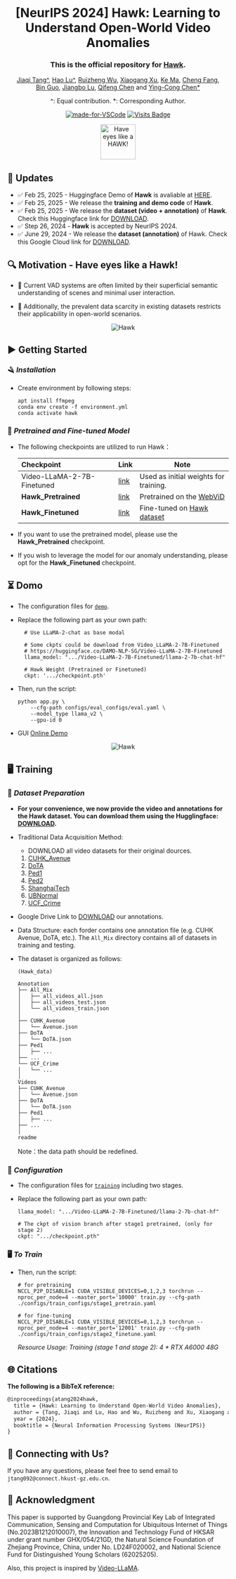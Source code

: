 <div align="center">

# [NeurIPS 2024] Hawk: Learning to Understand Open-World Video Anomalies

<div align="center">

### This is the official repository for [Hawk](https://openreview.net/pdf?id=vBKoEZ1PG3).

[Jiaqi Tang^](https://jqt.me/), [Hao Lu^](https://scholar.google.com/citations?user=OrbGCGkAAAAJ&hl=zh-TW), [Ruizheng Wu](https://scholar.google.com/citations?user=OOagpAcAAAAJ&hl=en), [Xiaogang Xu](https://xuxiaogang.com/), [Ke Ma](https://scholar.google.com.hk/citations?user=yXGNGS8AAAAJ&hl=en), [Cheng Fang](), 
\
[Bin Guo](http://www.guob.org/), [Jiangbo Lu](https://sites.google.com/site/jiangbolu), [Qifeng Chen](https://cqf.io/) and [Ying-Cong Chen*](https://www.yingcong.me/)

^: Equal contribution.
*: Corresponding Author.

[![made-for-VSCode](https://img.shields.io/badge/Made%20for-VSCode-1f425f.svg)](https://code.visualstudio.com/) [![Visits Badge](https://badges.strrl.dev/visits/jqtangust/hawk)](https://badges.strrl.dev)



<img src="figs/icon.png" alt="Have eyes like a HAWK!" width="80">
</div>
</div>


## 📢 **Updates**

- ✅ Feb 25, 2025 - Huggingface Demo of **Hawk** is avaliable at [HERE](https://huggingface.co/spaces/Jiaqi-hkust/hawk).
- ✅ Feb 25, 2025 - We release the **training and demo code** of **Hawk**.
- ✅ Feb 25, 2025 - We release the **dataset (video + annotation)** of **Hawk**. Check this Huggingface link for [DOWNLOAD](https://huggingface.co/datasets/Jiaqi-hkust/hawk).
- ✅ Step 26, 2024 - **Hawk** is accepted by NeurIPS 2024.
- ✅ June 29, 2024 - We release the **dataset (annotation)** of Hawk. Check this Google Cloud link for [DOWNLOAD](https://drive.google.com/file/d/1WCnizldWZvtS4Yg5SX7ay5C3kUQfz-Eg/view?usp=sharing).


## 🔍 **Motivation** - Have eyes like a Hawk!
- 🚩 Current VAD systems are often limited by their superficial semantic understanding of scenes and minimal user interaction. 
- 🚩 Additionally, the prevalent data scarcity in existing datasets restricts their applicability in open-world scenarios.

  <div align="center">
    <img src="figs/motivation1.png" alt="Hawk">
  </div>


## ▶️ **Getting Started**

### 🪒 *Installation*
- Create environment by following steps:
  ```
  apt install ffmpeg
  conda env create -f environment.yml
  conda activate hawk
  ```

### 🏰 *Pretrained and Fine-tuned Model*


- The following checkpoints are utilized to run Hawk：

  | Checkpoint       | Link | Note |
  |:------------------|-------------|-------------|
  | Video-LLaMA-2-7B-Finetuned | [link](https://huggingface.co/DAMO-NLP-SG/Video-LLaMA-2-7B-Finetuned/tree/main) | Used as initial weights for training.|
  | **Hawk_Pretrained** | [link](https://huggingface.co/Jiaqi-hkust/hawk) | Pretrained on the [WebViD](https://github.com/m-bain/webvid)|
  | **Hawk_Finetuned** | [link](https://huggingface.co/Jiaqi-hkust/hawk) | Fine-tuned on [Hawk dataset](https://huggingface.co/datasets/Jiaqi-hkust/hawk)|

- If you want to use the pretrained model, please use the **Hawk_Pretrained** checkpoint. 
- If you wish to leverage the model for our anomaly understanding, please opt for the **Hawk_Finetuned** checkpoint.


## ⏳ **Domo**

- The configuration files for [`demo`](/configs/eval_configs/eval.yaml).

- Replace the following part as your own path:
  ```
    # Use LLaMA-2-chat as base modal

    # Some ckpts could be download from Video_LLaMA-2-7B-Finetuned
    # https://huggingface.co/DAMO-NLP-SG/Video-LLaMA-2-7B-Finetuned
    llama_model: ".../Video-LLaMA-2-7B-Finetuned/llama-2-7b-chat-hf"

    # Hawk Weight (Pretrained or Finetuned)
    ckpt: '.../checkpoint.pth' 
  ```

- Then, run the script:
  ```
  python app.py \
      --cfg-path configs/eval_configs/eval.yaml \
      --model_type llama_v2 \
      --gpu-id 0
  ```

- GUI [Online Demo](https://huggingface.co/spaces/Jiaqi-hkust/hawk)
  <div align="center">
    <img src="figs/demo.png" alt="Hawk">
  </div>

## 🖥️ **Training**

### 💾 *Dataset Preparation*

-  **For your convenience, we now provide the video and annotations for the Hawk dataset. You can download them using the Hugglingface: [DOWNLOAD](https://huggingface.co/datasets/Jiaqi-hkust/hawk).**

- Traditional Data Acquisition Method:

  - DOWNLOAD all video datasets for their original dources.
  1. [CUHK_Avenue](https://www.cse.cuhk.edu.hk/leojia/projects/detectabnormal/dataset.html)
  2. [DoTA](https://github.com/MoonBlvd/Detection-of-Traffic-Anomaly)
  3. [Ped1](http://www.svcl.ucsd.edu/projects/anomaly/dataset.htm)
  4. [Ped2](http://www.svcl.ucsd.edu/projects/anomaly/dataset.htm)
  5. [ShanghaiTech](https://svip-lab.github.io/dataset/campus_dataset.html)
  6. [UBNormal](https://github.com/lilygeorgescu/UBnormal/)
  7. [UCF_Crime](https://www.crcv.ucf.edu/projects/real-world/)

 - Google Drive Link to [DOWNLOAD](https://drive.google.com/file/d/1WCnizldWZvtS4Yg5SX7ay5C3kUQfz-Eg/view?usp=sharing) our annotations.

 - Data Structure: each forder contains one annotation file (e.g. CUHK Avenue, DoTA, etc.). The `All_Mix` directory contains all of datasets in training and testing.

 - The dataset is organized as follows:
  
      ```
      (Hawk_data)
  
      Annotation
      ├── All_Mix
      │   ├── all_videos_all.json
      │   ├── all_videos_test.json
      │   └── all_videos_train.json
      │    
      ├── CUHK_Avenue
      │   └── Avenue.json
      ├── DoTA
      │   └── DoTA.json
      ├── Ped1
      │   ├── ...
      ├── ...
      └── UCF_Crime
      │   └── ...
      │    
      Videos
      ├── CUHK_Avenue
      │   └── Avenue.json
      ├── DoTA
      │   └── DoTA.json
      ├── Ped1
      │   ├── ...
      ├── ...
      │    
      readme
  
      ```
      Note：the data path should be redefined.


### 🔨 *Configuration*

- The configuration files for [`training`](/configs/train_configs) including two stages.

- Replace the following part as your own path:

  ```
  llama_model: ".../Video-LLaMA-2-7B-Finetuned/llama-2-7b-chat-hf"

  # The ckpt of vision branch after stage1 pretrained, (only for stage 2)
  ckpt: ".../checkpoint.pth" 
  ```

### 🖥️ *To Train*

- Then, run the script:
  ```
  # for pretraining
  NCCL_P2P_DISABLE=1 CUDA_VISIBLE_DEVICES=0,1,2,3 torchrun --nproc_per_node=4 --master_port='10000' train.py --cfg-path  ./configs/train_configs/stage1_pretrain.yaml

  # for fine-tuning
  NCCL_P2P_DISABLE=1 CUDA_VISIBLE_DEVICES=0,1,2,3 torchrun --nproc_per_node=4 --master_port='12001' train.py --cfg-path  ./configs/train_configs/stage2_finetune.yaml
  ```

  *Resource Usage: Training (stage 1 and stage 2): 4 * RTX A6000 48G*

## 🌐 **Citations**

**The following is a BibTeX reference:**

``` latex
@inproceedings{atang2024hawk,
  title = {Hawk: Learning to Understand Open-World Video Anomalies},
  author = {Tang, Jiaqi and Lu, Hao and Wu, Ruizheng and Xu, Xiaogang and Ma, Ke and Fang, Cheng and Guo, Bin and Lu, Jiangbo and Chen, Qifeng and Chen, Ying-Cong},
  year = {2024},
  booktitle = {Neural Information Processing Systems (NeurIPS)}
}
```

## 📧 **Connecting with Us?**

If you have any questions, please feel free to send email to `jtang092@connect.hkust-gz.edu.cn`.


## 📜 **Acknowledgment**
This paper is supported by Guangdong Provincial Key Lab of Integrated Communication, Sensing and Computation for Ubiquitous Internet of Things (No.2023B1212010007), the Innovation and Technology Fund of HKSAR under grant number GHX/054/21GD, the Natural Science Foundation of Zhejiang Province, China, under No. LD24F020002, and National Science Fund for Distinguished Young Scholars (62025205).

Also, this project is inspired by [Video-LLaMA](https://github.com/DAMO-NLP-SG/Video-LLaMA).
